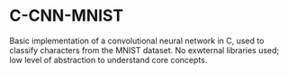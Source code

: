 # C-CNN-MNIST
Basic implementation of a convolutional neural network in C, used to classify characters from the MNIST dataset.  No exwternal libraries used; low level of abstraction to understand core concepts.  
